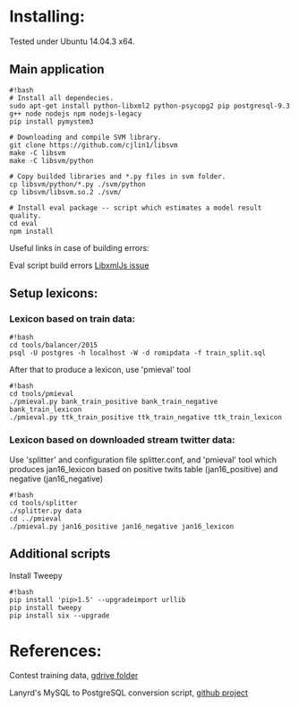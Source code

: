 # Installing:

Tested under Ubuntu 14.04.3 x64.

## Main application
```
#!bash
# Install all dependecies.
sudo apt-get install python-libxml2 python-psycopg2 pip postgresql-9.3 g++ node nodejs npm nodejs-legacy
pip install pymystem3 

# Downloading and compile SVM library.
git clone https://github.com/cjlin1/libsvm
make -C libsvm
make -C libsvm/python

# Copy builded libraries and *.py files in svm folder.
cp libsvm/python/*.py ./svm/python
cp libsvm/libsvm.so.2 ./svm/

# Install eval package -- script which estimates a model result quality.
cd eval
npm install
```
Useful links in case of building errors:

Eval script build errors [LibxmlJs issue](https://github.com/gwicke/libxmljs/commit/7e1ceaf96021926871e07a397d53de63c136a22b)

## Setup lexicons:

###  Lexicon based on train data:

```
#!bash
cd tools/balancer/2015
psql -U postgres -h localhost -W -d romipdata -f train_split.sql
```

After that to produce a lexicon, use 'pmieval' tool

```
#!bash
cd tools/pmieval
./pmieval.py bank_train_positive bank_train_negative bank_train_lexicon
./pmieval.py ttk_train_positive ttk_train_negative ttk_train_lexicon

```

### Lexicon based on downloaded stream twitter data:

Use 'splitter' and configuration file splitter.conf, and 'pmieval' tool which
produces jan16_lexicon based on positive twits table (jan16_positive) and
negative (jan16_negative)

```
#!bash
cd tools/splitter
./splitter.py data
cd ../pmieval
./pmieval.py jan16_positive jan16_negative jan16_lexicon
```
## Additional scripts
Install Tweepy
```
#!bash
pip install 'pip>1.5' --upgradeimport urllib
pip install tweepy
pip install six --upgrade
```

# References:
Contest training data, [gdrive folder](http://goo.gl/qHeAVo)

Lanyrd's MySQL to PostgreSQL conversion script, [github project](https://github.com/lanyrd/mysql-postgresql-converter)

